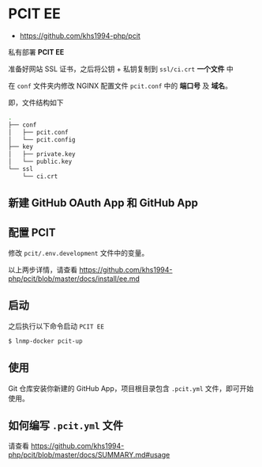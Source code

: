 # PCIT EE

* https://github.com/khs1994-php/pcit

私有部署 **PCIT EE**

准备好网站 SSL 证书，之后将公钥 + 私钥复制到 `ssl/ci.crt` **一个文件** 中

在 `conf` 文件夹内修改 NGINX 配置文件 `pcit.conf` 中的 **端口号** 及 **域名**。

即，文件结构如下

```bash
.
├── conf
│   ├── pcit.conf
│   └── pcit.config
├── key
│   ├── private.key
│   └── public.key
└── ssl
    └── ci.crt
```

## 新建 GitHub OAuth App 和 GitHub App

## 配置 PCIT

修改 `pcit/.env.development` 文件中的变量。

以上两步详情，请查看 https://github.com/khs1994-php/pcit/blob/master/docs/install/ee.md

## 启动

之后执行以下命令启动 `PCIT EE`

```bash
$ lnmp-docker pcit-up
```

## 使用

Git 仓库安装你新建的 GitHub App，项目根目录包含 `.pcit.yml` 文件，即可开始使用。

## 如何编写 `.pcit.yml` 文件

请查看 https://github.com/khs1994-php/pcit/blob/master/docs/SUMMARY.md#usage
